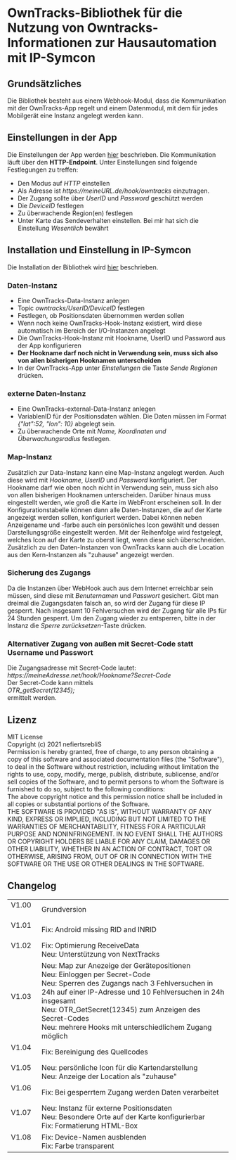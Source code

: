 <!DOCTYPE html>
<html lang="de">
  <head>
    <meta charset="utf-8">
	<meta name="viewport" content="width=device-width">
  </head>

  <body>
	<h1>OwnTracks-Bibliothek für die Nutzung von Owntracks-Informationen zur Hausautomation mit IP-Symcon</h1>
	<h2>Grundsätzliches</h2>
	Die Bibliothek besteht aus einem Webhook-Modul, dass die Kommunikation mit der OwnTracks-App regelt und einem Datenmodul, mit dem für jedes Mobilgerät eine Instanz angelegt werden kann. 
	<h2>Einstellungen in der App</h2>
	Die Einstellungen der App werden <a href="https://owntracks.org/booklet/">hier</a> beschrieben. Die Kommunikation läuft über den <b>HTTP-Endpoint</b>. 
	Unter Einstellungen sind folgende Festlegungen zu treffen:
	<ul>
		<li>Den Modus auf <i>HTTP</i> einstellen</li>
		<li>Als Adresse ist <i>https://meineURL.de/hook/owntracks</i> einzutragen.</li>
		<li>Der Zugang sollte über <i>UserID</i> und <i>Password</i> geschützt werden</li>
		<li>Die <i>DeviceID</i> festlegen</li>
		<li>Zu überwachende Region(en) festlegen</li>
		<li>Unter Karte das Sendeverhalten einstellen. Bei mir hat sich die Einstellung <i>Wesentlich</i> bewährt</li>
	</ul> 
	<h2>Installation und Einstellung in IP-Symcon</h2>
	Die Installation der Bibliothek wird <a href="https://www.symcon.de/service/dokumentation/komponenten/verwaltungskonsole/module-store/">hier</a> beschrieben.
	<h3>Daten-Instanz</h3>
	<ul>
		<li>Eine OwnTracks-Data-Instanz anlegen</li>
		<li>Topic <i>owntracks/UserID/DeviceID</i> festlegen</li>
		<li>Festlegen, ob Positionsdaten übernommen werden sollen</li>
		<li>Wenn noch keine OwnTracks-Hook-Instanz existiert, wird diese automatisch im Bereich der I/O-Instanzen angelegt</li>
		<li>Die OwnTracks-Hook-Instanz mit Hookname, UserID und Password aus der App konfigurieren</li>
		<li><b>Der Hookname darf noch nicht in Verwendung sein, muss sich also von allen bisherigen Hooknamen unterscheiden</b></li>
		<li>In der OwnTracks-App unter <i>Einstellungen</i> die Taste <i>Sende Regionen</i> drücken.</li>
	</ul> 
	<h3>externe Daten-Instanz</h3>
	<ul>
		<li>Eine OwnTracks-external-Data-Instanz anlegen</li>
		<li>VariablenID für der Positionsdaten wählen. Die Daten müssen im Format <i>{"lat":52, "lon": 10}</i> abgelegt sein.</li>
		<li>Zu überwachende Orte mit <i>Name, Koordinaten und Überwachungsradius</i> festlegen.</li>
	</ul> 
	<h3>Map-Instanz</h3>
	Zusätzlich zur Data-Instanz kann eine Map-Instanz angelegt werden. Auch diese wird mit <i>Hookname</i>, <i>UserID</i> und <i>Password</i> konfiguriert. Der Hookname darf wie oben noch nicht in Verwendung sein, muss sich also von allen bisherigen Hooknamen unterscheiden. Darüber hinaus muss eingestellt werden, wie groß die Karte im WebFront erscheinen soll. In der Konfigurationstabelle können dann alle Daten-Instanzen, die auf der Karte angezeigt werden sollen, konfiguriert werden. Dabei können neben Anzeigename und -farbe auch ein persönliches Icon gewählt und dessen Darstellungsgröße eingestellt werden. Mit der Reihenfolge wird festgelegt, welches Icon auf der Karte zu oberst liegt, wenn diese sich überschneiden. Zusätzlich zu den Daten-Instanzen von OwnTracks kann auch die Location aus den Kern-Instanzen als "zuhause" angezeigt werden.
	<h3>Sicherung des Zugangs</h3>
	Da die Instanzen über WebHook auch aus dem Internet erreichbar sein müssen, sind diese mit <i>Benuternamen</i> und <i>Passwort</i> gesichert. Gibt man dreimal die Zugangsdaten falsch an, so wird der Zugang für diese IP gesperrt. Nach insgesamt 10 Fehlversuchen wird der Zugang für alle IPs für 24 Stunden gesperrt. Um den Zugang wieder zu entsperren, bitte in der Instanz die <i>Sperre zurücksetzen</i>-Taste drücken. 
	<h3>Alternativer Zugang von außen mit Secret-Code statt Username und Passwort</h3>
	Die Zugangsadresse mit Secret-Code lautet:<br> 
	<i>https://meineAdresse.net/hook/Hookname?Secret-Code</i><br>
	Der Secret-Code kann mittels<br>
	<i>OTR_getSecret(12345);</i><br>
	ermittelt werden.
	<h2>Lizenz</h2>
	MIT License<br>
	Copyright (c) 2021 nefiertsrebliS<br>
	Permission is hereby granted, free of charge, to any person obtaining a copy of this software and associated documentation files (the "Software"), to deal in the Software without restriction, including without limitation the rights to use, copy, modify, merge, publish, distribute, sublicense, and/or sell copies of the Software, and to permit persons to whom the Software is furnished to do so, subject to the following conditions:<br>
	The above copyright notice and this permission notice shall be included in all copies or substantial portions of the Software.<br>
	THE SOFTWARE IS PROVIDED "AS IS", WITHOUT WARRANTY OF ANY KIND, EXPRESS OR IMPLIED, INCLUDING BUT NOT LIMITED TO THE WARRANTIES OF MERCHANTABILITY, FITNESS FOR A PARTICULAR PURPOSE AND NONINFRINGEMENT. IN NO EVENT SHALL THE AUTHORS OR COPYRIGHT HOLDERS BE LIABLE FOR ANY CLAIM, DAMAGES OR OTHER LIABILITY, WHETHER IN AN ACTION OF CONTRACT, TORT OR OTHERWISE, ARISING FROM, OUT OF OR IN CONNECTION WITH THE SOFTWARE OR THE USE OR OTHER DEALINGS IN THE SOFTWARE.<br>
	<h2>Changelog</h2>
	<table>
	  <tr>
		<td>V1.00 &nbsp;&nbsp;&nbsp;&nbsp;</td>
		<td>Grundversion</td>
	  </tr>
	  <tr>
		<td>V1.01 &nbsp;&nbsp;&nbsp;&nbsp;</td>
		<td>Fix: Android missing RID and INRID</td>
	  </tr>
	  <tr>
		<td>V1.02 &nbsp;&nbsp;&nbsp;&nbsp;</td>
		<td>Fix: Optimierung ReceiveData<br>
			Neu: Unterstützung von NextTracks</td>
	  </tr>
	  <tr>
		<td>V1.03 &nbsp;&nbsp;&nbsp;&nbsp;</td>
		<td>Neu: Map zur Anezeige der Gerätepositionen<br>
			Neu: Einloggen per Secret-Code<br>
			Neu: Sperren des Zugangs nach 3 Fehlversuchen in 24h auf einer IP-Adresse und 10 Fehlversuchen in 24h insgesamt<br>
			Neu: OTR_GetSecret(12345) zum Anzeigen des Secret-Codes<br>
			Neu: mehrere Hooks mit unterschiedlichem Zugang möglich</td>
	  </tr>
	  <tr>
		<td>V1.04 &nbsp;&nbsp;&nbsp;&nbsp;</td>
		<td>Fix: Bereinigung des Quellcodes</td>
	  </tr>
	  <tr>
		<td>V1.05 &nbsp;&nbsp;&nbsp;&nbsp;</td>
		<td>Neu: persönliche Icon für die Kartendarstellung<br>
			Neu: Anzeige der Location als "zuhause"</td>
	  </tr>
	  <tr>
		<td>V1.06 &nbsp;&nbsp;&nbsp;&nbsp;</td>
		<td>Fix: Bei gesperrtem Zugang werden Daten verarbeitet</td>
	  </tr>
	  <tr>
		<td>V1.07 &nbsp;&nbsp;&nbsp;&nbsp;</td>
		<td>Neu: Instanz für externe Positionsdaten<br>
			Neu: Besondere Orte auf der Karte konfigurierbar<br>
			Fix: Formatierung HTML-Box</td>
	  </tr>
	  <tr>
		<td>V1.08 &nbsp;&nbsp;&nbsp;&nbsp;</td>
		<td>Fix: Device-Namen ausblenden<br>
			Fix: Farbe transparent</td>
	  </tr>
	</table>
  </body>
</html>
